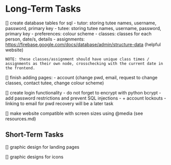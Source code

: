 # Long-Term Tasks
 [] create database tables for sql
    - tutor: storing tutee names, username, password, primary key
    - tutee: storing tutee names, username, password, primary key
    - preferences: colour scheme
    - classes: classes for each person, date/s, details
    - assignments:
    https://firebase.google.com/docs/database/admin/structure-data (helpful website)

    NOTE: these classes/assignment should have unique class times / assignments as their own node, crosschecking with the current date in the frontend.

[] finish adding pages:
    - account (change pwd, email, request to change classes, contact tutee, change colour scheme)

[] create login functionality
    - do not forget to encrypt with python bcrypt
    - add password restrictions and prevent SQL injections
    - + account lockouts
    - linking to email for pwd recovery will be a later task

[] make website compatible with screen sizes using @media (see resources.md)

## Short-Term Tasks

[] graphic design for landing pages

[] graphic designs for icons
